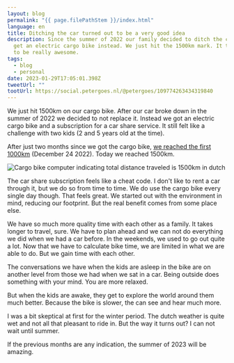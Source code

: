 ```yaml
---
layout: blog
permalink: "{{ page.filePathStem }}/index.html"
language: en
title: Ditching the car turned out to be a very good idea
description: Since the summer of 2022 our family decided to ditch the car and
  get an electric cargo bike instead. We just hit the 1500km mark. It turns out
  to be really awesome.
tags:
  - blog
  - personal
date: 2023-01-29T17:05:01.398Z
tweetUrl: ""
tootUrl: https://social.petergoes.nl/@petergoes/109774263434319840
---
```

We just hit 1500km on our cargo bike. After our car broke down in the summer of 2022 we decided to not replace it. Instead we got an electric cargo bike and a subscription for a car share service. It still felt like a challenge with two kids (2 and 5 years old at the time).

After just two months since we got the cargo bike, [we reached the first 1000km](https://social.petergoes.nl/@petergoes/109570485828877202) (December 24 2022). Today we reached 1500km.

![Cargo bike computer indicating total distance traveled is 1500km in dutch](https://res.cloudinary.com/https-www-petergoes-nl/image/upload/v1675021292/photo_2023-01-29_20.37.57_1_cm66ua.jpg "1500km total distance")

T﻿he car share subscription feels like a cheat code. I don't like to rent a car through it, but we do so from time to time. 
W﻿e do use the cargo bike every single day though. That feels great.  We started out with the environment in mind, reducing our footprint. But the real benefit comes from some place else.

W﻿e have so much more quality time with each other as a family. It takes longer to travel, sure. We have to plan ahead and we can not do everything we did when we had a car before. In the weekends, we used to go out quite a lot. Now that we have to calculate bike time, we are limited in what we are able to do. But we gain time with each other.

T﻿he conversations we have when the kids are asleep in the bike are on another level from those we had when we sat in a car. Being outside does something with your mind. You are more relaxed. 

B﻿ut when the kids are awake, they get to explore the world around them much better. Because the bike is slower, the can see and hear much more.

I﻿ was a bit skeptical at first for the winter period. The dutch weather is quite wet and not all that pleasant to ride in. But the way it turns out? I can not wait until summer.

I﻿f the previous months are any indication, the summer of 2023 will be amazing.